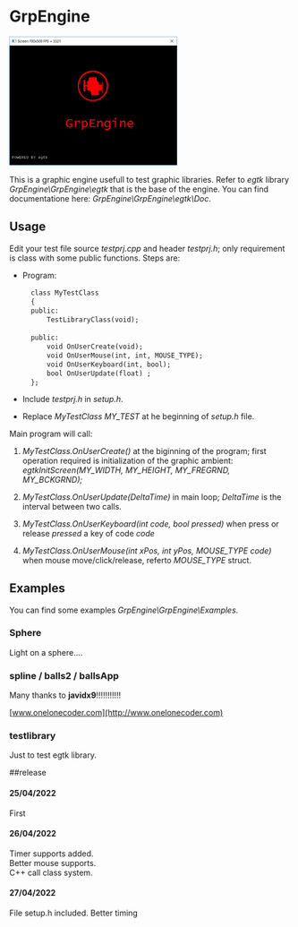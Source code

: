# GrpEngine
   
   ![Example](example2.png)
   
This is a graphic engine usefull to test graphic libraries.
Refer to *egtk* library *GrpEngine\GrpEngine\egtk* that is the base of the engine.
You can find documentatione here: *GrpEngine\GrpEngine\egtk\Doc*.

## Usage

Edit your test file source *testprj.cpp* and header *testprj.h*; only requirement is class with some public functions. Steps are:

- Program:

		class MyTestClass
		{
		public:
			TestLibraryClass(void);
		
		public:
			void OnUserCreate(void);
			void OnUserMouse(int, int, MOUSE_TYPE);
			void OnUserKeyboard(int, bool);
			bool OnUserUpdate(float) ;
		};
- Include *testprj.h* in *setup.h*.

- Replace *MyTestClass MY_TEST* at he beginning of *setup.h* file.


Main program will call:


1. *MyTestClass.OnUserCreate()* at the biginning of the program; first operation required is initialization of the graphic ambient: *egtkInitScreen(MY_WIDTH, MY_HEIGHT, MY_FREGRND, MY_BCKGRND);*

2. *MyTestClass.OnUserUpdate(DeltaTime)* in main loop; *DeltaTime* is the interval between two calls.

3. *MyTestClass.OnUserKeyboard(int code, bool pressed)* when press or release *pressed* a key of code *code*

4. *MyTestClass.OnUserMouse(int xPos, int yPos, MOUSE_TYPE code)* when mouse move/click/release, referto *MOUSE_TYPE* struct.



## Examples
You can find some examples *GrpEngine\GrpEngine\Examples*.

### Sphere
Light on a sphere....

### spline / balls2 / ballsApp
Many thanks to **javidx9**!!!!!!!!!!!

[www.onelonecoder.com](http://www.onelonecoder.com)

### testlibrary
Just to test egtk library.

##release

#### 25/04/2022
First

#### 26/04/2022
Timer supports added.     
Better mouse supports.     
C++ call class system.     


#### 27/04/2022
File setup.h included.
Better timing 

